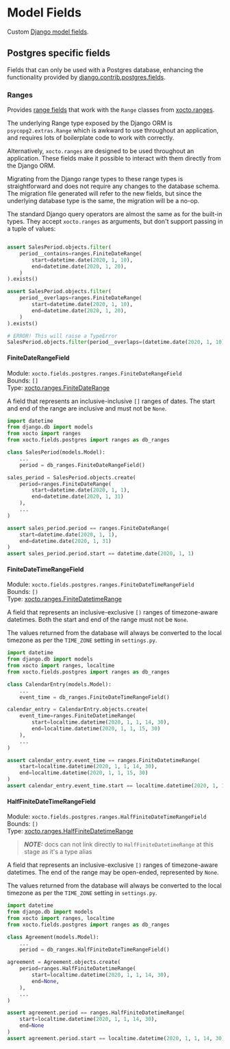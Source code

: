 # Model Fields

Custom [Django model fields](https://docs.djangoproject.com/en/dev/ref/models/fields/).


## Postgres specific fields

Fields that can only be used with a Postgres database, enhancing the functionality
provided by [django.contrib.postgres.fields](https://docs.djangoproject.com/en/dev/ref/contrib/postgres/fields/).

### Ranges

Provides [range fields](https://docs.djangoproject.com/en/dev/ref/contrib/postgres/fields/#range-fields) that work
with the `Range` classes from [xocto.ranges](./ranges.md).

The underlying Range type exposed by the Django ORM is `psycopg2.extras.Range` which is awkward to
use throughout an application, and requires lots of boilerplate code to work with correctly.

Alternatively, `xocto.ranges` are designed to be used throughout an application. These fields
make it possible to interact with them directly from the Django ORM.

Migrating from the Django range types to these range types is straightforward and does
not require any changes to the database schema. The migration file generated will refer
to the new fields, but since the underlying database type is the same, the migration will
be a no-op.

The standard Django query operators are almost the same as for the built-in types.
They accept `xocto.ranges` as arguments, but don't support passing in a tuple of values:

```python

assert SalesPeriod.objects.filter(
    period__contains=ranges.FiniteDateRange(
        start=datetime.date(2020, 1, 10),
        end=datetime.date(2020, 1, 20),
    )
).exists()

assert SalesPeriod.objects.filter(
    period__overlaps=ranges.FiniteDateRange(
        start=datetime.date(2020, 1, 10),
        end=datetime.date(2020, 1, 20),
    )
).exists()

# ERROR! This will raise a TypeError
SalesPeriod.objects.filter(period__overlaps=(datetime.date(2020, 1, 10), datetime.date(2020, 1, 20)))

```

#### FiniteDateRangeField

Module: `xocto.fields.postgres.ranges.FiniteDateRangeField`\
Bounds: `[]`\
Type: [xocto.ranges.FiniteDateRange](xocto.ranges.FiniteDateRange)

A field that represents an inclusive-inclusive `[]` ranges of dates. The start
and end of the range are inclusive and must not be `None`.

```python
import datetime
from django.db import models
from xocto import ranges
from xocto.fields.postgres import ranges as db_ranges

class SalesPeriod(models.Model):
    ...
    period = db_ranges.FiniteDateRangeField()

sales_period = SalesPeriod.objects.create(
    period=ranges.FiniteDateRange(
        start=datetime.date(2020, 1, 1),
        end=datetime.date(2020, 1, 31)
    ),
    ...
)

assert sales_period.period == ranges.FiniteDateRange(
    start=datetime.date(2020, 1, 1),
    end=datetime.date(2020, 1, 31)
)
assert sales_period.period.start == datetime.date(2020, 1, 1)
```


#### FiniteDateTimeRangeField

Module: `xocto.fields.postgres.ranges.FiniteDateTimeRangeField`\
Bounds: `[)`\
Type: [xocto.ranges.FiniteDatetimeRange](xocto.ranges.FiniteDatetimeRange)

A field that represents an inclusive-exclusive `[)` ranges of timezone-aware
datetimes. Both the start and end of the range must not be `None`.

The values returned from the database will always be converted to the local timezone
as per the `TIME_ZONE` setting in `settings.py`.

```python
import datetime
from django.db import models
from xocto import ranges, localtime
from xocto.fields.postgres import ranges as db_ranges

class CalendarEntry(models.Model):
    ...
    event_time = db_ranges.FiniteDateTimeRangeField()

calendar_entry = CalendarEntry.objects.create(
    event_time=ranges.FiniteDatetimeRange(
        start=localtime.datetime(2020, 1, 1, 14, 30),
        end=localtime.datetime(2020, 1, 1, 15, 30)
    ),
    ...
)

assert calendar_entry.event_time == ranges.FiniteDatetimeRange(
    start=localtime.datetime(2020, 1, 1, 14, 30),
    end=localtime.datetime(2020, 1, 1, 15, 30)
)
assert calendar_entry.event_time.start == localtime.datetime(2020, 1, 1, 14, 30)
```


#### HalfFiniteDateTimeRangeField

Module: `xocto.fields.postgres.ranges.HalfFiniteDateTimeRangeField`\
Bounds: `[)`\
Type: [xocto.ranges.HalfFiniteDatetimeRange](xocto.ranges.HalfFiniteRange)

> **_NOTE:_** docs can not link directly to `HalfFiniteDatetimeRange` at this stage as it's a type alias

A field that represents an inclusive-exclusive `[)` ranges of timezone-aware
datetimes. The end of the range may be open-ended, represented by `None`.

The values returned from the database will always be converted to the local timezone
as per the `TIME_ZONE` setting in `settings.py`.

```python
import datetime
from django.db import models
from xocto import ranges, localtime
from xocto.fields.postgres import ranges as db_ranges

class Agreement(models.Model):
    ...
    period = db_ranges.HalfFiniteDateTimeRangeField()

agreement = Agreement.objects.create(
    period=ranges.HalfFiniteDatetimeRange(
        start=localtime.datetime(2020, 1, 1, 14, 30),
        end=None,
    ),
    ...
)

assert agreement.period == ranges.HalfFiniteDatetimeRange(
    start=localtime.datetime(2020, 1, 1, 14, 30),
    end=None
)
assert agreement.period.start == localtime.datetime(2020, 1, 1, 14, 30)
```
